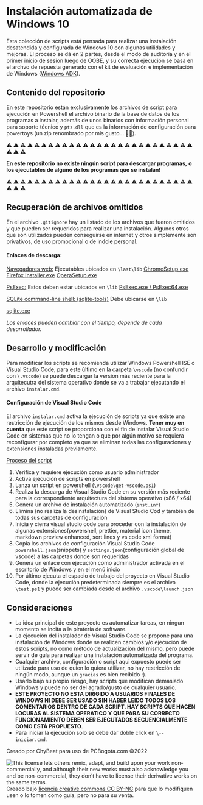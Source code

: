 # Instalación automatizada de Windows 10

Esta colección de scripts está pensada para realizar una instalación desatendida y configurada de Windows 10 con algunas utilidades y mejoras. El proceso se dá en 2 partes, desde el modo de auditoría y en el primer inicio de sesion luego de OOBE, y su correcta ejecución se basa en el archvo de repuesta generado con el kit de evaluación e implementación de Windows ([Windows ADK](https://learn.microsoft.com/es-es/windows-hardware/get-started/adk-install)).

## Contenido del repositorio

En este repositorio están exclusivamente los archivos de script para ejecución en Powershell el archivo binario de la base de datos de los programas a instalar, además de unos binarios con información personal para soporte técnico y `pts.dll` que es la información de configuración para powertoys (un zip renombrado por mis gusto... 🥚🥚).

⚠ ⚠ ⚠ ⚠ ⚠ ⚠ ⚠ ⚠ ⚠ ⚠ ⚠ ⚠ ⚠ ⚠ ⚠ ⚠ ⚠ ⚠ ⚠ ⚠ ⚠ ⚠ ⚠ ⚠ ⚠ ⚠ ⚠ ⚠ ⚠ ⚠

**En este repositorio no existe ningún script para descargar programas,**
**o los ejecutables de alguno de los programas que se instalan!**

⚠ ⚠ ⚠ ⚠ ⚠ ⚠ ⚠ ⚠ ⚠ ⚠ ⚠ ⚠ ⚠ ⚠ ⚠ ⚠ ⚠ ⚠ ⚠ ⚠ ⚠ ⚠ ⚠ ⚠ ⚠ ⚠ ⚠ ⚠ ⚠ ⚠

## Recuperación de archivos omitidos

En el archivo `.gitignore` hay un listado de los archivos que fueron omitidos y que pueden ser requeridos para realizar una instalación. Algunos otros que son utilizados pueden conseguirse en internet y otros simplemente son privativos, de uso promocional o de indole personal.

#### Enlaces de descarga:

<ins>Navegadores web:</ins>
Ejecutables ubicados en `\last\lib`
[ChromeSetup.exe](https://www.google.com/intl/es-419/chrome/)
[Firefox Installer.exe](https://www.mozilla.org/es-ES/firefox/new/)
[OperaSetup.exe](https://www.opera.com/es-419/download)

<ins>PsExec:</ins>
Estos deben estar ubicados en `\lib`
[PsExec.exe / PsExec64.exe](https://learn.microsoft.com/en-us/sysinternals/downloads/psexec)

<ins>SQLite command-line shell: (sqlite-tools)</ins>
Debe ubicarse en `\lib`

[sqlite.exe](https://sqlite.org/download.html)

_Los enlaces pueden cambiar con el tiempo, depende de cada desarrollador._

## Desarrollo y modificación

Para modificar los scripts se recomienda utilizar Windows Powershell ISE o Visual Studio Code, para este último en la carpeta `\vscode` (no confundir con `\.vscode`) se puede descargar la version más reciente para la arquitecutra del sistema operativo donde se va a trabajar ejecutando el archivo `instalar.cmd`.

#### Configuración de Visual Studio Code

El archivo `instalar.cmd` activa la ejecución de scripts ya que existe una restricción de ejecución de los mismos desde Windows. **Tener muy en cuenta** que este script se proporciona con el fin de instalar Visual Studio Code en sistemas que no lo tengan o que por algún motivo se requiera reconfigurar por completo ya que se eliminan todas las configuraciones y extensiones instaladas previamente.

<ins>Proceso del script</ins>

1. Verifica y requiere ejecución como usuario administrador
1. Activa ejecución de scripts en powershell
1. Lanza un script en powershell (`\vscode\get-vscode.ps1`)
1. Realiza la descarga de Visual Studio Code en su versión más reciente para la correspondiente arquitectura del sistema operativo (x86 / x64)
1. Genera un archivo de instalación automatizado (`inst.inf`)
1. Elimina (no realiza la desinstalación) de Visual Studio Cod y también de todas sus carpetas de configuración
1. Inicia y cierra visual studio code para proceder con la instalación de algunas extensiones(powershell, prettier, material icon theme, markdown preview enhanced, sort lines y vs code xml format)
1. Copia los archivos de configuración Visual Studio Code `powershell.json`(snippets) y `settings.json`(configuración global de vscode) a las carpetas donde son requeridas
1. Genera un enlace con ejecución como administrador activada en el escritorio de Windows y en el menú inicio
1. Por último ejecuta el espacio de trabajo del proyecto en Visual Studio Code, donde la ejecución predeterminada siempre es el archivo `\test.ps1` y puede ser cambiada desde el archivo `.vscode\launch.json`

## Consideraciones

-  La idea principal de este proyecto es automatizar tareas, en ningun momento se incita a la piratería de software.
-  La ejecución del instalador de Visual Studio Code se propone para una instalación de Windows donde se realicen cambios y/o ejecución de estos scripts, no como método de actualización del mismo, pero puede servir de guía para realizar una instalación automatizada del programa.
-  Cualquier archivo, configuración o script aqui expuesto puede ser utilizado para uso de quien lo quiera utilizar, no hay restricción de ningún modo, aunque un `gracias` es bien recibido :).
-  Usarlo bajo su propio riesgo, hay scripts que modifican demasiado Windows y puede no ser del agrado/gusto de cualquier usuario.
-  **ESTE PROYECTO NO ESTA DIRIGIDO A USUARIOS FINALES DE WINDOWS NI DEBE SER USADO SIN HABER LEIDO TODOS LOS COMENTARIOS DENTRO DE CADA SCRIPT. HAY SCRIPTS QUE HACEN LOCURAS AL SISTEMA OPERATICO Y QUE PARA SU CORRECTO FUNCIONAMIENTO DEBEN SER EJECUTADOS SECUENCIALMENTE COMO ESTÁ PROPUESTO**.
-  Para iniciar la ejecución solo se debe dar doble click en `\-- iniciar.cmd`.

Creado por ChyBeat para uso de PCBogota.com ©2022

![This license lets others remix, adapt, and build upon your work non-commercially, and although their new works must also acknowledge you and be non-commercial, they don’t have to license their derivative works on the same terms.](https://licensebuttons.net/l/by-nc/3.0/88x31.png)
Creado bajo [licencia creative commons CC BY-NC](https://creativecommons.org/licenses/by-nc/4.0/legalcode) para que lo modifiquen usen o lo tomen como guía, pero no para su venta.
